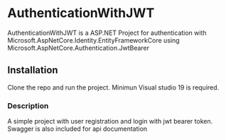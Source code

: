 # AuthenticationWithJWT

AuthenticationWithJWT is a ASP.NET Project for authentication with Microsoft.AspNetCore.Identity.EntityFrameworkCore using Microsoft.AspNetCore.Authentication.JwtBearer 

## Installation

Clone the repo and run the project. Minimun Visual studio 19 is required.

### Description
A simple project with user registration and login with jwt bearer token. Swagger is also included for api documentation
